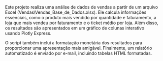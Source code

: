 Este projeto realiza uma análise de dados de vendas a partir de um arquivo Excel (Vendas\Vendas_Base_de_Dados.xlsx). Ele calcula informações essenciais, como o produto mais vendido por quantidade e faturamento, a loja que mais vendeu por faturamento e o ticket médio por loja. Além disso, os resultados são apresentados em um gráfico de colunas interativo usando Plotly Express.

O script também inclui a formatação monetária dos resultados para proporcionar uma apresentação mais amigável. Finalmente, um relatório automatizado é enviado por e-mail, incluindo tabelas HTML formatadas.
